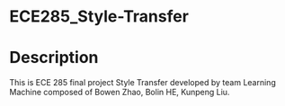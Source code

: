 # ECE285_Style-Transfer
Description
===========
This is ECE 285 final project Style Transfer developed by team Learning Machine composed of Bowen Zhao, Bolin HE, Kunpeng Liu.
